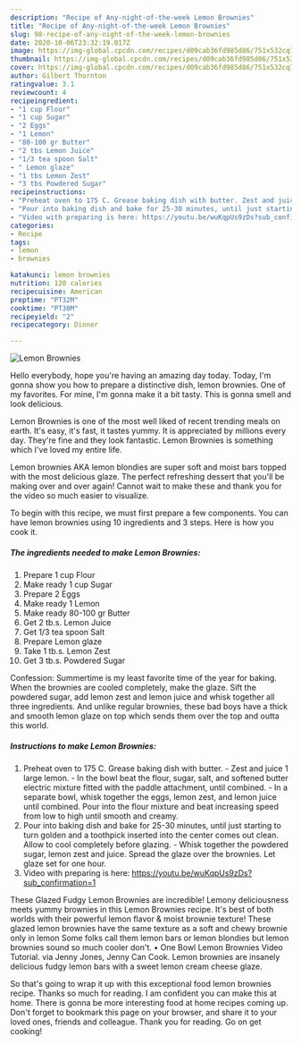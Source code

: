 ```yaml
---
description: "Recipe of Any-night-of-the-week Lemon Brownies"
title: "Recipe of Any-night-of-the-week Lemon Brownies"
slug: 98-recipe-of-any-night-of-the-week-lemon-brownies
date: 2020-10-06T23:32:19.017Z
image: https://img-global.cpcdn.com/recipes/d09cab36fd985d86/751x532cq70/lemon-brownies-recipe-main-photo.jpg
thumbnail: https://img-global.cpcdn.com/recipes/d09cab36fd985d86/751x532cq70/lemon-brownies-recipe-main-photo.jpg
cover: https://img-global.cpcdn.com/recipes/d09cab36fd985d86/751x532cq70/lemon-brownies-recipe-main-photo.jpg
author: Gilbert Thornton
ratingvalue: 3.1
reviewcount: 4
recipeingredient:
- "1 cup Flour"
- "1 cup Sugar"
- "2 Eggs"
- "1 Lemon"
- "80-100 gr Butter"
- "2 tbs Lemon Juice"
- "1/3 tea spoon Salt"
- " Lemon glaze"
- "1 tbs Lemon Zest"
- "3 tbs Powdered Sugar"
recipeinstructions:
- "Preheat oven to 175 C. Grease baking dish with butter. Zest and juice 1 large lemon. In the bowl beat the flour, sugar, salt, and softened butter electric mixture fitted with the paddle attachment, until combined. In a separate bowl, whisk together the eggs, lemon zest, and lemon juice until combined. Pour into the flour mixture and beat increasing speed from low to high until smooth and creamy."
- "Pour into baking dish and bake for 25-30 minutes, until just starting to turn golden and a toothpick inserted into the center comes out clean. Allow to cool completely before glazing.  Whisk together the powdered sugar, lemon zest and juice. Spread the glaze over the brownies. Let glaze set for one hour."
- "Video with preparing is here: https://youtu.be/wuKqpUs9zDs?sub_confirmation=1"
categories:
- Recipe
tags:
- lemon
- brownies

katakunci: lemon brownies 
nutrition: 120 calories
recipecuisine: American
preptime: "PT32M"
cooktime: "PT30M"
recipeyield: "2"
recipecategory: Dinner

---
```



![Lemon Brownies](https://img-global.cpcdn.com/recipes/d09cab36fd985d86/751x532cq70/lemon-brownies-recipe-main-photo.jpg)

Hello everybody, hope you're having an amazing day today. Today, I'm gonna show you how to prepare a distinctive dish, lemon brownies. One of my favorites. For mine, I'm gonna make it a bit tasty. This is gonna smell and look delicious.

Lemon Brownies is one of the most well liked of recent trending meals on earth. It's easy, it's fast, it tastes yummy. It is appreciated by millions every day. They're fine and they look fantastic. Lemon Brownies is something which I've loved my entire life.

Lemon brownies AKA lemon blondies are super soft and moist bars topped with the most delicious glaze. The perfect refreshing dessert that you&#39;ll be making over and over again! Cannot wait to make these and thank you for the video so much easier to visualize.


To begin with this recipe, we must first prepare a few components. You can have lemon brownies using 10 ingredients and 3 steps. Here is how you cook it.

<!--inarticleads1-->

##### The ingredients needed to make Lemon Brownies:

1. Prepare 1 cup Flour
1. Make ready 1 cup Sugar
1. Prepare 2 Eggs
1. Make ready 1 Lemon
1. Make ready 80-100 gr Butter
1. Get 2 tb.s. Lemon Juice
1. Get 1/3 tea spoon Salt
1. Prepare  Lemon glaze
1. Take 1 tb.s. Lemon Zest
1. Get 3 tb.s. Powdered Sugar


Confession: Summertime is my least favorite time of the year for baking. When the brownies are cooled completely, make the glaze. Sift the powdered sugar, add lemon zest and lemon juice and whisk together all three ingredients. And unlike regular brownies, these bad boys have a thick and smooth lemon glaze on top which sends them over the top and outta this world. 

<!--inarticleads2-->

##### Instructions to make Lemon Brownies:

1. Preheat oven to 175 C. Grease baking dish with butter. - Zest and juice 1 large lemon. - In the bowl beat the flour, sugar, salt, and softened butter electric mixture fitted with the paddle attachment, until combined. - In a separate bowl, whisk together the eggs, lemon zest, and lemon juice until combined. Pour into the flour mixture and beat increasing speed from low to high until smooth and creamy.
1. Pour into baking dish and bake for 25-30 minutes, until just starting to turn golden and a toothpick inserted into the center comes out clean. Allow to cool completely before glazing.  - Whisk together the powdered sugar, lemon zest and juice. Spread the glaze over the brownies. Let glaze set for one hour.
1. Video with preparing is here: https://youtu.be/wuKqpUs9zDs?sub_confirmation=1


These Glazed Fudgy Lemon Brownies are incredible! Lemony deliciousness meets yummy brownies in this Lemon Brownies recipe. It&#39;s best of both worlds with their powerful lemon flavor &amp; moist brownie texture! These glazed lemon brownies have the same texture as a soft and chewy brownie only in lemon Some folks call them lemon bars or lemon blondies but lemon brownies sound so much cooler don&#39;t. • One Bowl Lemon Brownies Video Tutorial. via Jenny Jones, Jenny Can Cook. Lemon brownies are insanely delicious fudgy lemon bars with a sweet lemon cream cheese glaze. 

So that's going to wrap it up with this exceptional food lemon brownies recipe. Thanks so much for reading. I am confident you can make this at home. There is gonna be more interesting food at home recipes coming up. Don't forget to bookmark this page on your browser, and share it to your loved ones, friends and colleague. Thank you for reading. Go on get cooking!
